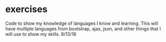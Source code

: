 # exercises
Code to show my knowledge of languages I know and learning.
This will have multiple languages from bootstrap, ajax, json, and other things that I will use to show my skills. 8/13/18

